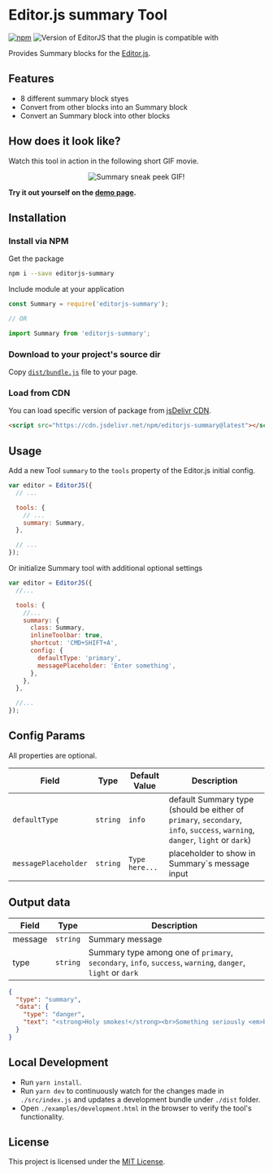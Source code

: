 # Editor.js summary Tool

[![npm](https://img.shields.io/npm/v/editorjs-summary.svg?style=?style=flat&logo=appveyor)](https://www.npmjs.com/package/editorjs-summary) ![Version of EditorJS that the plugin is compatible with](https://badgen.net/badge/Editor.js/v2.0/blue)

Provides Summary blocks for the [Editor.js](https://editorjs.io/).

## Features

- 8 different summary block styes
- Convert from other blocks into an Summary block
- Convert an Summary block into other blocks

## How does it look like?

Watch this tool in action in the following short GIF movie.

<p align="center">
  <img src="https://user-images.githubusercontent.com/876195/87923460-294ee780-ca9b-11ea-8a73-009453d77478.gif" alt="Summary sneak peek GIF!">

**Try it out yourself on the [demo page](https://vishaltelangre.github.io/editorjs-summary/examples/demo.html).**

## Installation

### Install via NPM

Get the package

```sh
npm i --save editorjs-summary
```

Include module at your application

```js
const Summary = require('editorjs-summary');

// OR

import Summary from 'editorjs-summary';
```

### Download to your project's source dir

Copy [`dist/bundle.js`](./dist/bundle.js) file to your page.

### Load from CDN

You can load specific version of package from [jsDelivr CDN](https://www.jsdelivr.com/package/npm/editorjs-summary).

```html
<script src="https://cdn.jsdelivr.net/npm/editorjs-summary@latest"></script>
```

## Usage

Add a new Tool `summary` to the `tools` property of the Editor.js initial config.

```js
var editor = EditorJS({
  // ...

  tools: {
    // ...
    summary: Summary,
  },

  // ...
});
```

Or initialize Summary tool with additional optional settings

```js
var editor = EditorJS({
  //...

  tools: {
    //...
    summary: {
      class: Summary,
      inlineToolbar: true,
      shortcut: 'CMD+SHIFT+A',
      config: {
        defaultType: 'primary',
        messagePlaceholder: 'Enter something',
      },
    },
  },

  //...
});
```

## Config Params

All properties are optional.

| Field                | Type     | Default Value  | Description                                                                                                                |
| -------------------- | -------- | -------------- | -------------------------------------------------------------------------------------------------------------------------- |
| `defaultType`        | `string` | `info`         | default Summary type (should be either of `primary`, `secondary`, `info`, `success`, `warning`, `danger`, `light` or `dark`) |
| `messagePlaceholder` | `string` | `Type here...` | placeholder to show in Summary`s message input                                                                               |

## Output data

| Field   | Type     | Description                                                                                               |
| ------- | -------- | --------------------------------------------------------------------------------------------------------- |
| message | `string` | Summary message                                                                                             |
| type    | `string` | Summary type among one of `primary`, `secondary`, `info`, `success`, `warning`, `danger`, `light` or `dark` |

```json
{
  "type": "summary",
  "data": {
    "type": "danger",
    "text": "<strong>Holy smokes!</strong><br>Something seriously <em>bad</em> happened."
  }
}
```

## Local Development

- Run `yarn install`.
- Run `yarn dev` to continuously watch for the changes made in `./src/index.js` and updates a development bundle under `./dist` folder.
- Open `./examples/development.html` in the browser to verify the tool's functionality.

## License

This project is licensed under the [MIT License](LICENSE).
